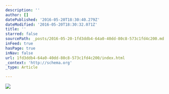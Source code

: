 ```yaml
---
description: ''
author: []
datePublished: '2016-05-20T18:30:40.279Z'
dateModified: '2016-05-20T18:30:32.071Z'
title: ''
starred: false
sourcePath: _posts/2016-05-20-1fd3ddb4-64a0-40dd-80c8-573c1fd4c200.md
inFeed: true
hasPage: true
inNav: false
url: 1fd3ddb4-64a0-40dd-80c8-573c1fd4c200/index.html
_context: 'http://schema.org'
_type: Article

---
```

![](https://the-grid-user-content.s3-us-west-2.amazonaws.com/c711d268-ee6c-4e9f-b284-472e2380e88f.jpg)